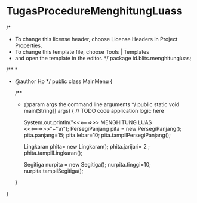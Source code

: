 TugasProcedureMenghitungLuass
=============================
/*
 * To change this license header, choose License Headers in Project Properties.
 * To change this template file, choose Tools | Templates
 * and open the template in the editor.
 */
package id.blits.menghitungluas;

/**
 *
 * @author Hp
 */
public class MainMenu {

    /**
     * @param args the command line arguments
     */
    public static void main(String[] args) {
        // TODO code application logic here
        
       System.out.println("<<<===>>> MENGHITUNG LUAS <<<===>>>"+"\n");
        PersegiPanjang pita = new PersegiPanjang();
        pita.panjang=15;
        pita.lebar=10;
        pita.tampilPersegiPanjang();
        
        Lingkaran phita= new Lingkaran();
        phita.jarijari= 2 ;
        phita.tampilLingkaran();
        
        Segitiga nurpita = new Segitiga();
        nurpita.tinggi=10;
        nurpita.tampilSegitiga();
    
    }
    
}
